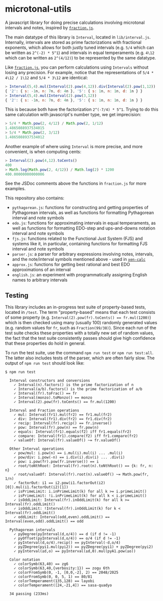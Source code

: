 # microtonal-utils

A javascript library for doing precise calculations involving microtonal intervals and notes, inspired by [`fraction.js`](https://github.com/infusion/Fraction.js/).

The main datatype of this library is `Interval`, located in `lib/interval.js`. Internally, intervals are stored as prime factorizations with fractional exponents, which allows for both justly tuned intervals (e.g. `5/4` which can be written as `2^(-2) * 5^1`) and intervals in equal temperaments (e.g. `4\12` which can be written as `2^(4/12)`) to be represented by the same datatype.

Like [`fraction.js`](https://github.com/infusion/Fraction.js/), you can perform calculations using `Intervals` without losing any precision. For example, notice that the representations of `5/4 * 4\12 / 1\12` and `5/4 * 3\12` are identical:
```javascript
> Interval(5,4).mul(Interval(2).pow(4,12)).div(Interval(2).pow(1,12))
{ '2': { s: -1n, n: 7n, d: 4n }, '5': { s: 1n, n: 1n, d: 1n } }
> Interval(5,4).mul(Interval(2).pow(3,12))
{ '2': { s: -1n, n: 7n, d: 4n }, '5': { s: 1n, n: 1n, d: 1n } }
```
This is because both have the factorization `2^(-7/4) * 5^1`. Trying to do this same calculation with javascript's number type, we get imprecision:
```javascript
> 5/4 * Math.pow(2, 4/12) / Math.pow(2, 1/12)
1.4865088937534015
> 5/4 * Math.pow(2, 3/12)
1.4865088937534012
```
Another example of where using `Interval` is more precise, and more convenient, is when computing cents:
```javascript
> Interval(2).pow(4,12).toCents()
400
> Math.log(Math.pow(2, 4/12)) / Math.log(2) * 1200
400.00000000000006
```

See the JSDoc comments above the functions in `fraction.js` for more examples.

This repository also contains:
- `pythagorean.js`: functions for constructing and getting properties of Pythagorean intervals, as well as functions for formatting Pythagorean interval and note symbols
- `edo.js`: functions for approximating intervals in equal temperaments, as well as functions for formatting EDO-step and ups-and-downs notation interval and note symbols
- `fjs.js`: functions related to the Functional Just System (FJS) and systems like it, in particular, containing functions for formatting FJS interval and note symbols
- `parser.js`: a parser for arbitrary expressions involving notes, intervals, and the note/interval symbols mentioned above - used in [`xen-calc`](https://github.com/m-yac/xen-calc)
- `approx.js`: functions for getting best rational and best EDO approximations of an interval
- `english.js`: an experiment with programmatically assigning English names to arbitrary intervals

## Testing

This library includes an in-progress test suite of property-based tests, located in `/test`. The term "property-based" means that each test consists of some property (e.g. `Interval(2).pow(fr).toCents() == fr.mul(1200)`) which is then checked using many (usually 100) randomly generated values (e.g. random values for `fr`, such as `Fraction(99/38)`). Since each run of the test suite checks these properties with a totally new set of random values, the fact that the test suite consistently passes should give high confidence that these properties do hold in general.

To run the test suite, use the command `npm run test` or `npm run test:all`. The latter also includes tests of the parser, which are often fairly slow. The output of `npm run test` should look like:
```
$ npm run test

  Interval constructors and conversions
    ✓ Interval(n).factors() is the prime factorization of n
    ✓ Interval(a/b).factors() is the prime factorization of a/b
    ✓ Interval(fr).toFrac() == fr
    ✓ Interval(monzo).toMonzo() == monzo
    ✓ Interval(2).pow(fr).toCents() == fr.mul(1200)

  Interval and Fraction operations
    ✓ mul: Interval(fr1).mul(fr2) == fr1.mul(fr2)
    ✓ div: Interval(fr1).div(fr2) == fr1.div(fr2)
    ✓ recip: Interval(fr).recip() == fr.inverse()
    ✓ pow: Interval(fr).pow(n) == fr.pow(n)
    ✓ equals: Interval(fr1).equals(f2) iff fr1.equals(fr2)
    ✓ compare: Interval(fr1).compare(f2) iff fr1.compare(fr2)
    ✓ valueOf: Interval(fr).valueOf() ~= fr.valueOf()

  Other Interval operations
    ✓ pow/mul: i.pow(n) == i.mul(i).mul(i) ... .mul(i)
    ✓ pow/div: i.pow(-n) == i.div(i).div(i) ... .div(i)
    ✓ pow: i.pow(fr).pow(fr.inverse()) == i
    ✓ root/toNthRoot: Interval(fr).root(n).toNthRoot() == {k: fr, n: n}
    ✓ root/valueOf: Interval(fr).root(n).valueOf() ~= Math.pow(fr, 1/n)
    ✓ factorOut: i1 == i2.pow(i1.factorOut(i2)[0]).mul(i1.factorOut(i2)[1])
    ✓ isPrimeLimit: i.inPrimeLimit(k) for all k >= i.primeLimit()
    ✓ isPrimeLimit: !i.inPrimeLimit(k) for all k < i.primeLimit()
    ✓ isOddLimit: Interval(fr).inOddLimit(k) for all k >= Interval(fr).oddLimit()
    ✓ isOddLimit: !Interval(fr).inOddLimit(k) for k < Interval(fr).oddLimit()
    ✓ oddLimit: Interval(odd,even).oddLimit() == Interval(even,odd).oddLimit() == odd

  Pythagorean intervals
    ✓ pyDegree(pyInterval(d,o/4)) == d (if d != -1)
    ✓ pyOffset(pyInterval(d,o/4)) == o/4 (if d != -1)
    ✓ pyInterval(d,o/4).recip() == pyInterval(-d,o/4)
    ✓ pyZDegree(pyi1.mul(pyi2)) == pyZDegree(pyi1) + pyZDegree(pyi2)
    ✓ pyInterval(±d,o) == pyInterval(±d,0).mul(pyA1.pow(±o))

  Color notation
    ✓ colorSymb(63,40) == zg6
    ✓ colorSymb(63,40,{verbosity:1}) == zogu 6th
    ✓ colorFromSymb(0, -1, [0,0,-2], 2) == 2048/2025
    ✓ colorFromSymb(0, 0, 5, 1) == 80/81
    ✓ colorTemperament(135,128) == layobi
    ✓ colorTemperament([24,-21,4]) == sasa-quadyo

  34 passing (233ms)

```
